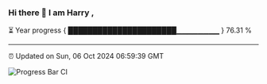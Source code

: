 ### Hi there 👋 I am Harry , 

⏳ Year progress { ██████████████████████▁▁▁▁▁▁▁▁ } 76.31 %

---

⏰ Updated on Sun, 06 Oct 2024 06:59:39 GMT

![Progress Bar CI](https://github.com/duykhang68/duykhang68/workflows/Progress%20Bar%20CI/badge.svg)
